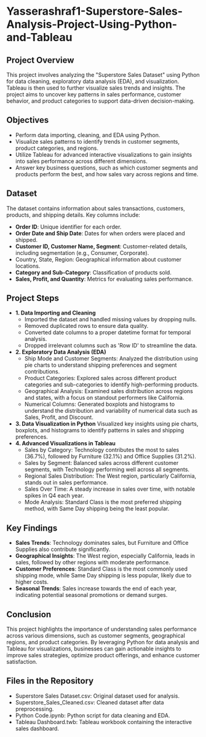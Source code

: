 # Yasserashraf1-Superstore-Sales-Analysis-Project-Using-Python-and-Tableau

## Project Overview
This project involves analyzing the "Superstore Sales Dataset" using Python for data cleaning, exploratory data analysis (EDA), and visualization. Tableau is then used to further visualize sales trends and insights. The project aims to uncover key patterns in sales performance, customer behavior, and product categories to support data-driven decision-making.

## Objectives
* Perform data importing, cleaning, and EDA using Python.
* Visualize sales patterns to identify trends in customer segments, product categories, and regions.
* Utilize Tableau for advanced interactive visualizations to gain insights into sales performance across different dimensions.
* Answer key business questions, such as which customer segments and products perform the best, and how sales vary across regions and time.

## Dataset
The dataset contains information about sales transactions, customers, products, and shipping details. Key columns include:
* **Order ID**: Unique identifier for each order.
* **Order Date and Ship Date**: Dates for when orders were placed and shipped.
* **Customer ID, Customer Name, Segment**: Customer-related details, including segmentation (e.g., Consumer, Corporate).
* Country, State, Region: Geographical information about customer locations.
* **Category and Sub-Category**: Classification of products sold.
* **Sales, Profit, and Quantity**: Metrics for evaluating sales performance.

## Project Steps
* **1. Data Importing and Cleaning**
  * Imported the dataset and handled missing values by dropping nulls.
  * Removed duplicated rows to ensure data quality.
  * Converted date columns to a proper datetime format for temporal analysis.
  * Dropped irrelevant columns such as 'Row ID' to streamline the data.
* **2. Exploratory Data Analysis (EDA)**
  * Ship Mode and Customer Segments: Analyzed the distribution using pie charts to understand shipping preferences and segment contributions.
  * Product Categories: Explored sales across different product categories and sub-categories to identify high-performing products.
  * Geographical Analysis: Examined sales distribution across regions and states, with a focus on standout performers like California.
  * Numerical Columns: Generated boxplots and histograms to understand the distribution and variability of numerical data such as Sales, Profit, and Discount.
* **3. Data Visualization in Python**
Visualized key insights using pie charts, boxplots, and histograms to identify patterns in sales and shipping preferences.
* **4. Advanced Visualizations in Tableau**
  * Sales by Category: Technology contributes the most to sales (36.7%), followed by Furniture (32.1%) and Office Supplies (31.2%).
  * Sales by Segment: Balanced sales across different customer segments, with Technology performing well across all segments.
  * Regional Sales Distribution: The West region, particularly California, stands out in sales performance.
  * Sales Over Time: A steady increase in sales over time, with notable spikes in Q4 each year.
  * Mode Analysis: Standard Class is the most preferred shipping method, with Same Day shipping being the least popular.

## Key Findings
* **Sales Trends**: Technology dominates sales, but Furniture and Office Supplies also contribute significantly.
* **Geographical Insights**: The West region, especially California, leads in sales, followed by other regions with moderate performance.
* **Customer Preferences**: Standard Class is the most commonly used shipping mode, while Same Day shipping is less popular, likely due to higher costs.
* **Seasonal Trends**: Sales increase towards the end of each year, indicating potential seasonal promotions or demand surges.
  
## Conclusion
This project highlights the importance of understanding sales performance across various dimensions, such as customer segments, geographical regions, and product categories. By leveraging Python for data analysis and Tableau for visualizations, businesses can gain actionable insights to improve sales strategies, optimize product offerings, and enhance customer satisfaction.

## Files in the Repository
* Superstore Sales Dataset.csv: Original dataset used for analysis.
* Superstore_Sales_Cleaned.csv: Cleaned dataset after data preprocessing.
* Python Code.ipynb: Python script for data cleaning and EDA.
* Tableau Dashboard.twb: Tableau workbook containing the interactive sales dashboard.
